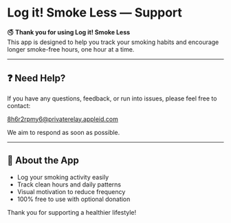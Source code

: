 # Log it! Smoke Less — Support

🚭 **Thank you for using Log it! Smoke Less**  
This app is designed to help you track your smoking habits and encourage longer smoke-free hours, one hour at a time.

---

## ❓ Need Help?

If you have any questions, feedback, or run into issues, please feel free to contact:

8h6r2rpmy6@privaterelay.appleid.com

We aim to respond as soon as possible.

---

## 🙌 About the App

- Log your smoking activity easily
- Track clean hours and daily patterns
- Visual motivation to reduce frequency
- 100% free to use with optional donation

Thank you for supporting a healthier lifestyle!

